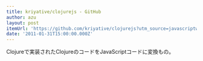 ```yaml
---
title: kriyative/clojurejs - GitHub
author: azu
layout: post
itemUrl: 'https://github.com/kriyative/clojurejs?utm_source=javascriptweekly&utm_medium=email'
date: '2011-01-31T15:00:00.000Z'
---
```

Clojureで実装されたClojureのコードをJavaScriptコードに変換もの。
